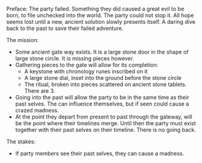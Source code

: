 Preface: The party failed. Something they did caused a great evil to be born, to file unchecked into the world. The party could not stop it. All hope seems lost until a new, ancient solution slowly presents itself. A daring dive back to the past to save their failed adventure. 

The mission:
-  Some ancient gate way exists. It is a large stone door in the shape of large stone circle. It is missing pieces however.
-  Gathering pieces to the gate will allow for its completion:
	-  A keystone with chronology runes inscribed on it
	-  A large stone dial, inset into the ground before the stone circle
	-  The ritual, broken into pieces scattered on ancient stone tablets. There are 3.
-  Going into the past will allow the party to be in the same time as their past selves. The can influence themselves, but if seen could cause a crazed madness.
-  At the point they depart from present to past through the gateway, will be the point where their timelines merge. Until then the party must exist together with their past selves on their timeline. There is no going back. 

The stakes:
- If party members see their past selves, they can cause a madness.